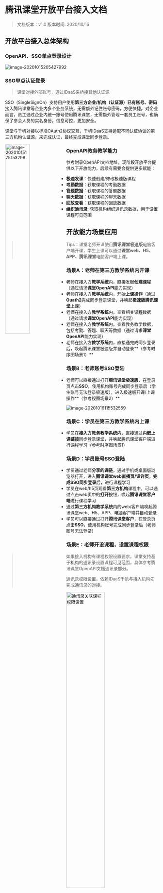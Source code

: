 # 腾讯课堂开放平台接入文档

> 文档版本：v1.0  版本时间: 2020/10/16

## 开放平台接入总体架构

### OpenAPI、SSO单点登录设计

<img src="asset/open_platform_doc/ketang_open_arch.jpg" alt="image-20201015205427992" />

### SSO单点认证登录

> 课堂对接外部账号，通过IDaaS来桥接其他认证源

SSO（SingleSignOn）支持用户使用**第三方企业/机构（认证源）已有账号、密码**接入腾讯课堂等企业内多个业务系统，无需额外记住账号密码，方便快捷。对企业而言，员工通过企业内统一账号使用腾讯课堂，无需额外管理一套员工账号，也确保了参会人员的实名身份，信息可控，更加安全。

课堂与千帆对接以标准OAuth2协议交互，千帆IDaaS支持适配不同认证协议的第三方机构认证源，来完成认证，最终完成课堂同步登录。

<img src="asset/open_platform_doc/ketang_open_idaas.jpg" alt="image-20201015175153298" style="width:40%;float:left" />

### OpenAPI教务教学能力

参考附录OpenAPI文档地址，现阶段开放平台提供以下开放能力，后续有需要会提供更多赋能：

- **极速发课**：快速创建/修改极速版课程
- **考勤数据**：获取课程的考勤数据
- **答题数据**：获取课程的答题数据
- **聊天数据**：获取课程的聊天数据
- **回放查看**：获取课程的回放数据
- **组织通讯录**: 获取机构组织通讯录数据，用于设置课程可见范围

## 开放能力场景应用

> Tips：课堂老师开课使用**腾讯课堂极速版**电脑客户端开课，学生上课可以通过**课堂web、H5、APP、腾讯课堂**电脑客户端上课。

### 场景A：老师在第三方教学系统内开课

- 老师在接入方**教学系统**内，直接发起**创建课程**（通过请求**课堂OpenAPI**能力实现）
- 老师在接入方**教学系统**内，开始**上课操作**（通过**Ouath2**完成同步登录课堂，并唤起**极速版腾讯课堂**上课）
- 老师在接入方**教学系统**内，查看相关课程数据（通过请求**课堂OpenAPI**能力实现）
- 老师在接入方**教学系统**内，查看教务教学数据，包括考勤、答题、聊天等数据（通过请求**课堂OpenAPI**能力实现）
- 老师在接入方**教学系统**内，直接通完成同步登录后，唤起腾讯课堂极速版并自动登录**（参考时序图场景1）**

### 场景B：老师账号SSO登陆

- 老师可以直接通过打开**腾讯课堂极速版**，在登录页点击**SSO**，使用机构账号完成同步登录后（学生账号无法登录极速版），进入极速版开课/上课操作**（参考视图场景2）**

<img src="asset/open_platform_doc/image-20201016115532559.png" alt="image-20201016115532559" />

### 场景C：学员在第三方教学系统内上课

- 学员在**接入方教务教学系统内**，直接通过**内嵌上课链接**同步登录课堂，并唤起腾讯课堂客户端进行课程学习（参考时序图场景1）

### 场景D：学员账号SSO登陆

- 学员通过老师**分享的课链**，通过手机或桌面版浏览器打开，进入**腾讯课堂web直播页/课详页，完成SSO同步登录**后，进行课程学习
- 学员在web/h5页观看**第三方机构**课程中，可以通过点击web页中的**打开**按钮，唤起**腾讯课堂客户端**进行课程学习
- 通过**第三方机构教学系统**内的web/客户端唤起腾讯课堂web、H5、APP、电脑客户端并自动登录
- 学员可以直接通过打开**腾讯课堂客户**，在登录页点击**SSO**，使用机构账号完成同步登录后（老师账号无法登录）

### 场景E：老师开设课程，设置课程权限

> 如果接入机构有课程权限设置要求，课堂支持基于机构的通讯录设置课程可见范围，具体参考腾讯课堂OpenAPI文档通讯录部分。
>
> 通讯录权限设置，依赖IDaaS千帆与接入机构先完成通讯录的对接。

<img src="asset/open_platform_doc/20201019_145647.jpg" alt="通讯录关联课程权限设置" style="width: 50%" />

## 时序图参考

### 场景1：老师从第三方机构(以开大为例)教务系统登陆到课堂

<img src="asset/open_platform_doc/image-20201016132937622.png" alt="image-20201016132937622"  />

> 开大IDP可以理解为一个第三方机构的账号ID平台，支持第三方账密校验、用户信息查询（**参考接入流程环节，千帆与机构对接部分**）
>
> sso-auth同步登录课堂接口地址为：
>
> https://ke.qq.com/cgi-proxy/sso/auth?app_domain=APP_DOMAIN&action=js，
>
> 其中
>
> action参数用于完成课堂同步登录后，引导浏览器唤起不同终端操作：
>
>	js: 唤起腾讯课堂极速版（老师开课） 
>
> 	app: 唤起腾讯课堂APP手机应用(学生在手机上课)
>
> 	pc: 唤起腾讯课堂PC桌面应用(学生在PC上课)
>
> 	web/h5: 适配redirect_url，完成302重定向到最终落地页
>
> app_domain参数，传递课堂约定的域名(参见**开放平台物料接入清单 - 机构与课堂对接表**)

### 场景2：老师从课堂SSO登陆第三方机构账号

<img src="asset/open_platform_doc/image-20201015220238944.png" alt="image-20201015220238944" />

## 第三方机构接入流程

<img src="asset/open_platform_doc/image-20201016021912233.png" alt="image-20201016021912233" />

1. **合同确认**：腾讯课堂商务、业务、产品、技术做风险评估，上报相关负责人，确认合同签订计划，以便研发工作投入
2. **确认计划**：课堂侧牵头拉通第三方机构、千帆、课堂，三方确认接入排期计划，提供课堂开放平台接入相关文档资料
3. **物料准备**：
   1. **千帆与机构对接**：千帆基于第三方机构认证源特征，与第三方机构产品、研发确认对接计划
   2. **千帆与课堂对接**：千帆提供必要的SSO认证信息、通讯录账密信息(若有需要)
4. **课堂调试**：在物料清单准备完毕后，课堂开始进行SSO、OpenAPI调试，完成调试后，交付第三方机构
5. **机构开发**：调用OpenAPI实现业务功能，遇到服务侧问题，课堂同学给予支持
6. **项目发布**：通常开放平台接入应该是0开发工作量，仅需要课堂侧做资源申请评估
7. **项目结项**：商务后续事宜跟进
8. **项目维护**：在合同期内，课堂侧负责开放平台服务能力的安全、稳定运行

> **项目进度跟进**：课堂侧定期收集对接问题，通过微信群进行整体项目进度同步跟进。

## 开放平台接入物料清单

### 1. 千帆与第三方机构对接，完成认证源接入

因为第三方机构账号通过IDaaS来桥接到课堂，所以机构需要提前与IDaaS适配好，千帆相关产品与研发同学会提供协助。

主要对接内容有两大部分：

- 认证接入
- 通讯录同步

具体接入方式，参考千帆玉符合作应用接入文档：https://docs.qq.com/doc/DSENHR29pQm1EZkt3

### 2. 千帆与课堂对接，千帆提供SSO认证信息

| **参数**               | **说明**                                                     |
| ---------------------- | ------------------------------------------------------------ |
| authorization_endpoint | 千帆IDaaS提供的认证地址，认证成功后会携带code回调课堂        |
| client_id              | 千帆给接入方分配的租户client-id，在调用下方`authorization_endpoint`接口时需要用到 |
| client_secret          | 千帆给接入方分配的租户client-secret，在调用下方`authorization_endpoint`接口时需要用到 |
| token_endpoint         | step1. 使用code获取千帆IDaaS access_token的接口地址          |
| userinfo_endpoint      | step2. 使用access_token获取IDaaS用户信息的接口地址           |
| tenant_id              | 千帆给接入方分配的租户ID          |

以上配置用于课堂使用SSO登录时与千帆IDaaS账户互通使用。

| **参数**               | **说明**                                                     |
| ---------------------- | ------------------------------------------------------------ |
| tenant_id              | 千帆给接入方分配的租户ID    |
| udept_endpoint         | 通讯录REST HTTP请求入口点 |
| username               | 通讯录管理员用户名         |
| password               | 通讯录管理员用密码         |

以上配置用于课堂请求千帆通讯录接口鉴权使用

### 3. 机构与课堂对接，课堂提供OpenAPI认证信息

| 参数       | 说明                                |
| ---------- | ----------------------------------- |
| app_id     | 课堂分配给平台接入方的应用ID        |
| app_secret | 课堂分配给平台接入方的应用秘钥      |
| app_domain | SSO登录的企业域名，用于与app_id关联 |
| app_mail   | SSO登录的企业邮箱，用于与app_id关联 |

以上配置，课堂需要提供给到平台接入方，用于后续OpenAPI接口的调用。

## 附录参考

- 千帆玉符合作方应用接入文档：https://docs.qq.com/doc/DSENHR29pQm1EZkt3
- OpenAPI接入文档：[课堂开放平台开发指南](openapi/课堂开放平台开发指南.md)


